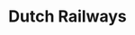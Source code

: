 ---
title: Dutch Railways
role: Product Design Lead<br>Creative Developer
technologies: HTML5, CSS3, JS<br>Sketch, Figma, Adobe
when: 2016 – Present
description: NS is the leading railway company of The Netherlands, transporting over 600.000 people who between them travel over 1.1 million times a day. As their Lead Designer, I continually assist NS in optimizing their online services.
hero: /assets/img/uploads/ns-hero.jpg
thumb: /assets/img/uploads/ns-thumb.jpg

og:
  img: /assets/img/uploads/ns-hero.jpg
  description: NS is the leading railway company of The Netherlands, transporting over 600.000 people who between them travel over 1.1 million times a day. As their Lead Designer, I continually assist NS in optimizing their online services.
  
section:
    - title: Homepage hero image
      description:
        - "Since I started as a designer at NS, I've been playing with the idea of putting the planner on top of the website. With our CRO-team we tested this hypothesis: if we turn over the planner and the hero, the conversion on the hero goes up without shrinking on planned trips."
        - The results were scintillating. There was no significant difference in planned trips. But there were 35% more clicks on the hero and 100% more views of the target page per session!
      grid: g-2-sm col-gap-4 row-gap-6
      items:
        - caption: Control
          img: /assets/img/uploads/ns-ab-1.jpg
        - caption: Variation 1 (+35%)
          img: /assets/img/uploads/ns-ab-2.jpg

    - title: Travel planner
      description: I designed various functionalities such as displaying weather forecast at an arrival location, showing the train composition of all train types, adding several personalized planning options and more. The challenge in adding all these features lies in subtlety. The trick is to limit the cognitive load as much as possible.
      items:
        - img: /assets/img/uploads/ns-home.jpg
        - img: /assets/img/uploads/ns-planner-1.jpg
        - img: /assets/img/uploads/ns-weather.svg

    - title: NS Flex
      description: We had to deliver 3 campaign pages from scratch within a couple of months. That's lightning speed for a large enterprise like NS, so we had to use a different way of working than usual. In a pressure cooker with a marketer and UX designer, I created a full responsive <a href="https://ns-flex.netlify.com" target="_blank" rel="noreferrer">prototype</a>. Which is been build as a static website by the development team. And it's a success! Sales were hitting target 2 months shy. While not cannibalizing classic subscriptions.
      items:
        - img: /assets/img/uploads/ns-flex.jpg
      
    - title: Spoordeelwinkel
      description: I participated in modernising the NS railway shop, a platform for the best deals for a day out by train. I was free to introduce a new design direction separate from the regular NS styling. Although it had to remain family of the NS brand. I took a bolder and more active approach to ensuring the feeling of being on offer.
      items:
        - img: /assets/img/uploads/ns-spoordeelwinkel-1.jpg
        - img: /assets/img/uploads/ns-spoordeelwinkel-2.jpg

    - title: ZZP Campaign
      description: Commissioned by NS Zakelijk I designed and developed a campaign <a href="https://ns.nl/ns-zakelijk" target="_blank" rel="noreferrer">page</a>. The aim was to increase the number of self-employed people travelling by train. I got briefed three weeks before launch. Yet, because I designed the page directly in the browser, it was quick and easy to put it into production.
      items:
        - img: /assets/img/uploads/ns-zakelijk-1.jpg
        - img: /assets/img/uploads/ns-zakelijk-2.jpg
        - img: /assets/img/uploads/ns-zakelijk-3.jpg
---